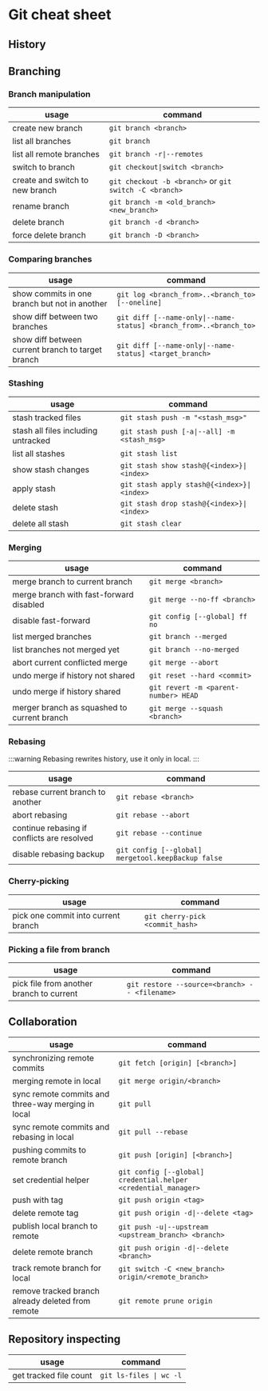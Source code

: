 # Git cheat sheet

## History

## Branching

### Branch manipulation

|usage|command|
|---|---|
|create new branch|`git branch <branch>`|
|list all branches|`git branch`|
|list all remote branches|`git branch -r\|--remotes`|
|switch to branch|`git checkout\|switch <branch>`|
|create and switch to new branch|`git checkout -b <branch>` or `git switch -C <branch>`|
|rename branch|`git branch -m <old_branch> <new_branch>`|
|delete branch|`git branch -d <branch>`|
|force delete branch|`git branch -D <branch>`|

### Comparing branches

|usage|command|
|---|---|
|show commits in one branch but not in another|`git log <branch_from>..<branch_to> [--oneline]`|
|show diff between two branches|`git diff [--name-only\|--name-status] <branch_from>..<branch_to>`|
|show diff between current branch to target branch|`git diff [--name-only\|--name-status] <target_branch>`|

### Stashing

|usage|command|
|---|---|
|stash tracked files|`git stash push -m "<stash_msg>"`|
|stash all files including untracked|`git stash push [-a\|--all] -m <stash_msg>`|
|list all stashes|`git stash list`|
|show stash changes|`git stash show stash@{<index>}\|<index>`|
|apply stash|`git stash apply stash@{<index>}\|<index>`|
|delete stash|`git stash drop stash@{<index>}\|<index>`|
|delete all stash|`git stash clear`|

### Merging

|usage|command|
|---|---|
|merge branch to current branch|`git merge <branch>`|
|merge branch with fast-forward disabled|`git merge --no-ff <branch>`|
|disable fast-forward|`git config [--global] ff no`|
|list merged branches|`git branch --merged`|
|list branches not merged yet|`git branch --no-merged`|
|abort current conflicted merge|`git merge --abort`|
|undo merge if history not shared|`git reset --hard <commit>`|
|undo merge if history shared|`git revert -m <parent-number> HEAD`|
|merger branch as squashed to current branch|`git merge --squash <branch>`|

### Rebasing

:::warning
Rebasing rewrites history, use it only in local.
:::

|usage|command|
|---|---|
|rebase current branch to another|`git rebase <branch>`|
|abort rebasing|`git rebase --abort`|
|continue rebasing if conflicts are resolved|`git rebase --continue`|
|disable rebasing backup|`git config [--global] mergetool.keepBackup false`|

### Cherry-picking

|usage|command|
|---|---|
|pick one commit into current branch|`git cherry-pick <commit_hash>`|

### Picking a file from branch

|usage|command|
|---|---|
|pick file from another branch to current|`git restore --source=<branch> -- <filename>`|

## Collaboration

|usage|command|
|---|---|
|synchronizing remote commits|`git fetch [origin] [<branch>]`|
|merging remote in local|`git merge origin/<branch>`|
|sync remote commits and three-way merging in local|`git pull`|
|sync remote commits and rebasing in local|`git pull --rebase`|
|pushing commits to remote branch|`git push [origin] [<branch>]`|
|set credential helper|`git config [--global] credential.helper <credential_manager>`|
|push with tag|`git push origin <tag>`|
|delete remote tag|`git push origin -d\|--delete <tag>`|
|publish local branch to remote|`git push -u\|--upstream <upstream_branch> <branch>`|
|delete remote branch|`git push origin -d\|--delete <branch>`|
|track remote branch for local|`git switch -C <new_branch> origin/<remote_branch>`|
|remove tracked branch already deleted from remote|`git remote prune origin`|

## Repository inspecting

|usage|command|
|---|---|
|get tracked file count|`git ls-files \| wc -l`|
